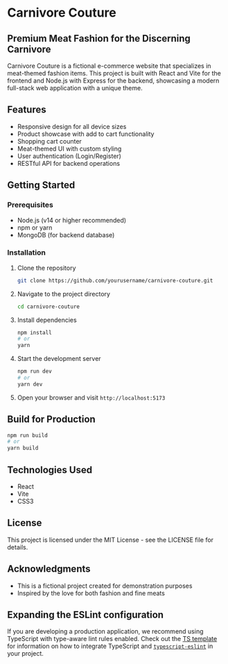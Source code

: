 # Carnivore Couture

## Premium Meat Fashion for the Discerning Carnivore

Carnivore Couture is a fictional e-commerce website that specializes in meat-themed fashion items. This project is built with React and Vite for the frontend and Node.js with Express for the backend, showcasing a modern full-stack web application with a unique theme.

## Features

- Responsive design for all device sizes
- Product showcase with add to cart functionality
- Shopping cart counter
- Meat-themed UI with custom styling
- User authentication (Login/Register)
- RESTful API for backend operations

## Getting Started

### Prerequisites

- Node.js (v14 or higher recommended)
- npm or yarn
- MongoDB (for backend database)

### Installation

1. Clone the repository
   ```bash
   git clone https://github.com/yourusername/carnivore-couture.git
   ```

2. Navigate to the project directory
   ```bash
   cd carnivore-couture
   ```

3. Install dependencies
   ```bash
   npm install
   # or
   yarn
   ```

4. Start the development server
   ```bash
   npm run dev
   # or
   yarn dev
   ```

5. Open your browser and visit `http://localhost:5173`

## Build for Production

```bash
npm run build
# or
yarn build
```

## Technologies Used

- React
- Vite
- CSS3

## License

This project is licensed under the MIT License - see the LICENSE file for details.

## Acknowledgments

- This is a fictional project created for demonstration purposes
- Inspired by the love for both fashion and fine meats

## Expanding the ESLint configuration

If you are developing a production application, we recommend using TypeScript with type-aware lint rules enabled. Check out the [TS template](https://github.com/vitejs/vite/tree/main/packages/create-vite/template-react-ts) for information on how to integrate TypeScript and [`typescript-eslint`](https://typescript-eslint.io) in your project.
